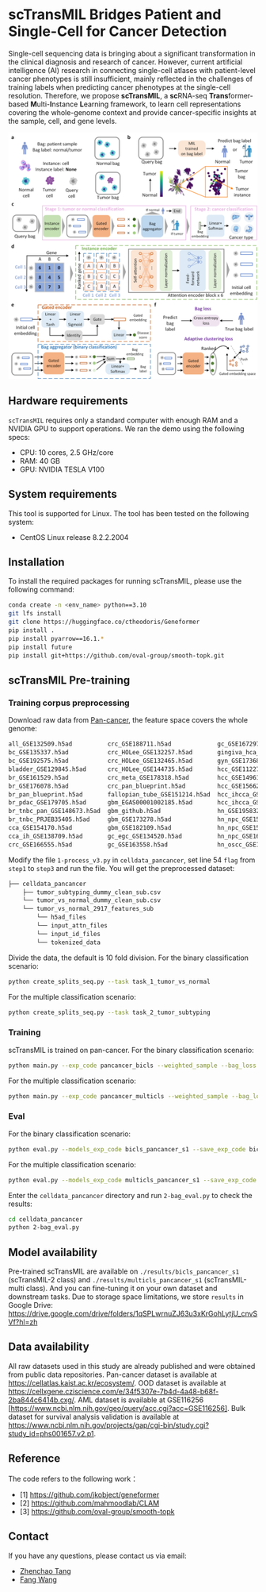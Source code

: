 # scTransMIL Bridges Patient and Single-Cell for Cancer Detection

Single-cell sequencing data is bringing about a significant transformation in the clinical diagnosis and research of cancer. However, current artificial intelligence (AI) research in connecting single-cell atlases with patient-level cancer phenotypes is still insufficient, mainly reflected in the challenges of training labels when predicting cancer phenotypes at the single-cell resolution. Therefore, we propose **scTransMIL**, a **sc**RNA-seq **Trans**former-based **M**ulti-**I**nstance **L**earning framework, to learn cell representations covering the whole-genome context and provide cancer-specific insights at the sample, cell, and gene levels.

<p align="center">
  <img src="figure/fig1.png" alt="Overview Image" width="600">
</p>

## Hardware requirements
`scTransMIL` requires only a standard computer with enough RAM and a NVIDIA GPU to support operations.
We ran the demo using the following specs:

+ CPU: 10 cores, 2.5 GHz/core
+ RAM: 40 GB
+ GPU: NVIDIA TESLA V100

## System requirements
This tool is supported for Linux. The tool has been tested on the following system:

+ CentOS Linux release 8.2.2.2004

## Installation
To install the required packages for running scTransMIL, please use the following command:
```bash
conda create -n <env_name> python==3.10
git lfs install
git clone https://huggingface.co/ctheodoris/Geneformer
pip install .
pip install pyarrow==16.1.*
pip install future
pip install git+https://github.com/oval-group/smooth-topk.git
```

## scTransMIL Pre-training
### Training corpus preprocessing
Download raw data from [Pan-cancer](https://www.nature.com/articles/s41467-024-48310-4), the feature space covers the whole genome:

```bash
all_GSE132509.h5ad          crc_GSE188711.h5ad             gc_GSE167297.h5ad         hn_scc_GSE140042.h5ad             lu_sclc_GSE150766.h5ad       nhl_mf_GSE165623.h5ad               pdac_GSE155698.h5ad       rcc_GSE171306.h5ad
bc_GSE135337.h5ad           crc_HOLee_GSE132257.h5ad       gingiva_hca_byrd.h5ad     hn_scc_GSE164690.h5ad             mel_GSE200218.h5ad           ovary_GSE118127.h5ad                pdac_GSE156405.h5ad       rcc_mendeley.h5ad
bc_GSE192575.h5ad           crc_HOLee_GSE132465.h5ad       gyn_GSE173682.h5ad        intestine_gca.h5ad                mel_uv_GSE138433.h5ad        ov_GSE184880.h5ad                   pdac_GSE214295.h5ad       rcc_scportal.h5ad
bladder_GSE129845.h5ad      crc_HOLee_GSE144735.h5ad       hcc_GSE112271.h5ad        kidney_GSE131685.h5ad             mel_uv_GSE139829.h5ad        ov_GSE213243.h5ad                   pdac_PRJCA001063.h5ad     salivary_GSE188478.h5ad
br_GSE161529.h5ad           crc_meta_GSE178318.h5ad        hcc_GSE149614.h5ad        kidney_hca_stewart.h5ad           mel_uv_GSE176029.h5ad        ov_hgs_GSE154600.h5ad               pr_GSE141445.h5ad         salivary_hca_warner.h5ad
br_GSE176078.h5ad           crc_pan_blueprint.h5ad         hcc_GSE156625.h5ad        liver_hca_macparland.h5ad         mm_PRJNA694128.h5ad          ov_hgs_GSE158937.h5ad               pr_GSE143791.h5ad         sar_ost_GSE152048.h5ad
br_pan_blueprint.h5ad       fallopian_tube_GSE151214.h5ad  hcc_ihcca_GSE125449.h5ad  lu_adc_codeocean.h5ad             nbl_EGAD0000100637.h5ad      ov_hgstoc_pan_blueprint_ovary.h5ad  pr_GSE157703.h5ad         sar_ost_GSE162454.h5ad
br_pdac_GSE179705.h5ad      gbm_EGAS00001002185.h5ad       hcc_ihcca_GSE151530.h5ad  lu_adc_GSE123902.h5ad             net_ginet_GSE140312.h5ad     ov_meta_GSE165897.h5ad              pr_nepc_GSE137829.h5ad    sar_rhab_GSE174376.h5ad
br_tnbc_pan_GSE148673.h5ad  gbm_github.h5ad                hn_GSE195832.h5ad         lu_adc_GSE131907.h5ad             net_pancreas_GSE162708.h5ad  ov_pan_blueprint_ovary.h5ad         prostate_hca_henry.h5ad   sar_sys_GSE131309.h5ad
br_tnbc_PRJEB35405.h5ad     gbm_GSE173278.h5ad             hn_npc_GSE150430.h5ad     lu_adc_GSE146100.h5ad             nhl_ctcl_GSE147944.h5ad      pancreas_GSE183568.h5ad             rcc_EGAS00001002171.h5ad  skin_GSE144236.h5ad
cca_GSE154170.h5ad          gbm_GSE182109.h5ad             hn_npc_GSE150825.h5ad     lu_HRA000154.h5ad                 nhl_cut_GSE173820.h5ad       pan_GSE140819.h5ad                  rcc_GSE152938.h5ad        skin_GSE179162.h5ad
cca_ih_GSE138709.h5ad       gc_egc_GSE134520.h5ad          hn_npc_GSE162025.h5ad     lung_hca_vieira.h5ad              nhl_DLBCL_FL_VRJUNV.h5ad     pdac_GSE141017.h5ad                 rcc_GSE156632.h5ad        tc_GSE191288.h5ad
crc_GSE166555.h5ad          gc_GSE163558.h5ad              hn_oscc_GSE172577.h5ad    lu_nsclc_pan_blueprint_lung.h5ad  nhl_dlbcl_GSE182434.h5ad     pdac_GSE154778.h5ad                 rcc_GSE159115.h5ad        tc_ptc_GSE184362.h5ad
```
Modify the file `1-process_v3.py` in `celldata_pancancer`, set line 54 `flag` from `step1` to `step3` and run the file. You will get the preprocessed dataset:

```bash
├── celldata_pancancer
    ├── tumor_subtyping_dummy_clean_sub.csv
    └── tumor_vs_normal_dummy_clean_sub.csv
    └── tumor_vs_normal_2917_features_sub
    	└── h5ad_files
    	└── input_attn_files
    	└── input_id_files
    	└── tokenized_data
```
Divide the data, the default is 10 fold division. For the binary classification scenario:

```bash
python create_splits_seq.py --task task_1_tumor_vs_normal
```
For the multiple classification scenario:
```bash
python create_splits_seq.py --task task_2_tumor_subtyping
```
### Training
scTransMIL is trained on pan-cancer. For the binary classification scenario:
```bash
python main.py --exp_code pancancer_bicls --weighted_sample --bag_loss ce --inst_loss svm --task task_1_tumor_vs_normal --model_type clam_sb --data_root_dir ./celldata_pancancer
```
For the multiple classification scenario:

```bash
python main.py --exp_code pancancer_multicls --weighted_sample --bag_loss ce --inst_loss svm --task task_2_tumor_subtyping --model_type clam_sb --data_root_dir ./celldata_pancancer
```
### Eval
For the binary classification scenario:

```bash
python eval.py --models_exp_code bicls_pancancer_s1 --save_exp_code bicls_pancancer_s1_cv --task task_1_tumor_vs_normal --model_type clam_sb --results_dir results --data_root_dir ./celldata_pancancer
```

For the multiple classification scenario:

```bash
python eval.py --models_exp_code multicls_pancancer_s1 --save_exp_code multicls_pancancer_s1_cv --task task_2_tumor_subtyping --model_type clam_sb --results_dir results --data_root_dir ./celldata_pancancer
```
Enter the `celldata_pancancer` directory and run `2-bag_eval.py` to check the results:
```bash
cd celldata_pancancer
python 2-bag_eval.py
```
## Model availability
Pre-trained scTransMIL are available on `./results/bicls_pancancer_s1` (scTransMIL-2 class) and `./results/multicls_pancancer_s1` (scTransMIL-multi class). And you can fine-tuning it on your own dataset and downstream tasks. Due to storage space limitations, we store `results` in Google Drive: https://drive.google.com/drive/folders/1qSPLwrnuZJ63u3xKrGohLytjU_cnvSVf?hl=zh

## Data availability
All raw datasets used in this study are already published and were obtained from public data repositories. Pan-cancer dataset is available at https://cellatlas.kaist.ac.kr/ecosystem/. OOD dataset is available at https://cellxgene.cziscience.com/e/34f5307e-7b4d-4a48-b68f-2ba844c6414b.cxg/. AML dataset is available at GSE116256 [https://www.ncbi.nlm.nih.gov/geo/query/acc.cgi?acc=GSE116256]. Bulk dataset for survival analysis validation is available at https://www.ncbi.nlm.nih.gov/projects/gap/cgi-bin/study.cgi?study_id=phs001657.v2.p1.

## Reference
The code refers to the following work：
- [1] https://github.com/jkobject/geneformer
- [2] https://github.com/mahmoodlab/CLAM
- [3] https://github.com/oval-group/smooth-topk


## Contact
If you have any questions, please contact us via email: 
- [Zhenchao Tang](mailto:tangzhch7@mail2.sysu.edu.cn)
- [Fang Wang](mailto:avonwanghit@gmail.com)